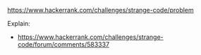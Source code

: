 https://www.hackerrank.com/challenges/strange-code/problem

Explain:
- https://www.hackerrank.com/challenges/strange-code/forum/comments/583337
